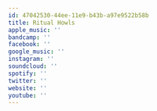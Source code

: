 ```yaml
---
id: 47042530-44ee-11e9-b43b-a97e9522b58b
title: Ritual Howls
apple_music: ''
bandcamp: ''
facebook: ''
google_music: ''
instagram: ''
soundcloud: ''
spotify: ''
twitter: ''
website: ''
youtube: ''
---
```

